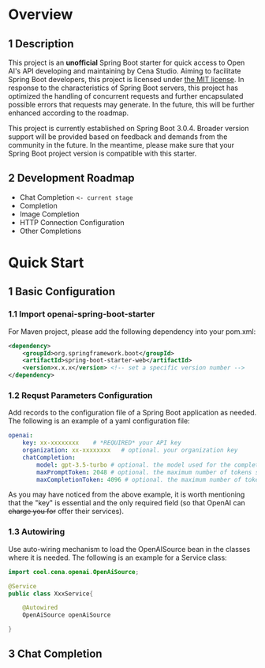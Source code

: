 # Overview
## 1 Description
This project is an **unofficial** Spring Boot starter for quick access to Open AI's API developing and maintaining by Cena Studio. Aiming to facilitate Spring Boot developers, this project is licensed under [the MIT license](https://github.com/Cena-Studio/openai-spring-boot-starter/blob/main/LICENSE). In response to the characteristics of Spring Boot servers, this project has optimized the handling of concurrent requests and further encapsulated possible errors that requests may generate. In the future, this will be further enhanced according to the roadmap.

This project is currently established on Spring Boot 3.0.4. Broader version support will be provided based on feedback and demands from the community in the future. In the meantime, please make sure that your Spring Boot project version is compatible with this starter.

## 2 Development Roadmap
- Chat Completion ```<- current stage```
- Completion
- Image Completion
- HTTP Connection Configuration
- Other Completions

# Quick Start
## 1 Basic Configuration
### 1.1 Import openai-spring-boot-starter
For Maven project, please add the following dependency into your pom.xml:
```XML
<dependency>
	<groupId>org.springframework.boot</groupId>
	<artifactId>spring-boot-starter-web</artifactId>
	<version>x.x.x</version> <!-- set a specific version number -->
</dependency>
```
### 1.2 Requst Parameters Configuration
Add records to the configuration file of a Spring Boot application as needed. The following is an example of a yaml configuration file:
```yaml
openai:
    key: xx-xxxxxxxx    # *REQUIRED* your API key
    organization: xx-xxxxxxxx   # optional. your organization key
    chatCompletion:
        model: gpt-3.5-turbo # optional. the model used for the completion
        maxPromptToken: 2048 # optional. the maximum number of tokens sourced from the preceding context that can be used for a request prompt.
        maxCompletionToken: 4096 # optional. the maximum number of tokens generated by ai as a response completion.
```
As you may have noticed from the above example, it is worth mentioning that the "key" is essential and the only required field (so that OpenAI can ~~charge you for~~ offer their services).
### 1.3 Autowiring
Use auto-wiring mechanism to load the OpenAISource bean in the classes where it is needed. The following is an example for a Service class:
```java
import cool.cena.openai.OpenAiSource;

@Service
public class XxxService{

    @Autowired
    OpenAiSource openAiSource

}
```
## 3 Chat Completion


